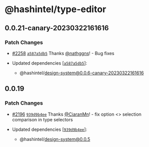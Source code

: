 # @hashintel/type-editor

## 0.0.21-canary-20230322161616

### Patch Changes

- [#2258](https://github.com/hashintel/hash/pull/2258) [`a587a5db5`](https://github.com/hashintel/hash/commit/a587a5db53096575efc9ee47e57a1d830b5d7049) Thanks [@nathggns](https://github.com/nathggns)! - Bug fixes

- Updated dependencies [[`a587a5db5`](https://github.com/hashintel/hash/commit/a587a5db53096575efc9ee47e57a1d830b5d7049)]:
  - @hashintel/design-system@0.0.6-canary-20230322161616

## 0.0.19

### Patch Changes

- [#2196](https://github.com/hashintel/hash/pull/2196) [`939d9b4ee`](https://github.com/hashintel/hash/commit/939d9b4ee5859ad00ce152dbb9c1ab4d1806460c) Thanks [@CiaranMn](https://github.com/CiaranMn)! - fix option <> selection comparison in type selectors

- Updated dependencies [[`939d9b4ee`](https://github.com/hashintel/hash/commit/939d9b4ee5859ad00ce152dbb9c1ab4d1806460c)]:
  - @hashintel/design-system@0.0.5
